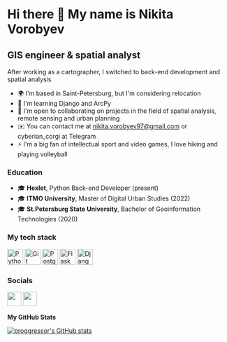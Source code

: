 Hi there 👋 My name is Nikita Vorobyev
================================

GIS engineer & spatial analyst
------------------------------

After working as a cartographer, I switched to back-end development and spatial analysis

*   🌍  I'm based in Saint-Petersburg, but I'm considering relocation
*   🧠  I'm learning Django and ArcPy
*   🤝  I'm open to collaborating on projects in the field of spatial analysis, remote sensing and urban planning
*   ✉️  You can contact me at [nikita.vorobyev97@gmail.com](mailto:nikita.vorobyev97@gmail.com) or cyberian_corgi at Telegram
*   ⚡  I'm a big fan of intellectual sport and video games, I love hiking and playing volleyball

### Education
*   🎓  **Hexlet**, Python Back-end Developer (present)
*   🎓  **ITMO University**, Master of Digital Urban Studies (2022)
*   🎓  **St.Petersburg State University**, Bachelor of Geoinformation Technologies (2020)


### My tech stack
<p align="left">
<a href="https://www.python.org/" target="_blank" rel="noreferrer"><img src="https://raw.githubusercontent.com/danielcranney/readme-generator/main/public/icons/skills/python-colored.svg" width="36" height="36" alt="Python" /></a>
<a href="https://git-scm.com/" target="_blank" rel="noreferrer"><img src="https://raw.githubusercontent.com/danielcranney/readme-generator/main/public/icons/skills/git-colored.svg" width="36" height="36" alt="Git" /></a>
<a href="https://www.postgresql.org/" target="_blank" rel="noreferrer"><img src="https://raw.githubusercontent.com/danielcranney/readme-generator/main/public/icons/skills/postgresql-colored.svg" width="36" height="36" alt="PostgreSQL" /></a>
<a href="https://flask.palletsprojects.com/en/2.0.x/" target="_blank" rel="noreferrer"><img src="https://raw.githubusercontent.com/danielcranney/readme-generator/main/public/icons/skills/flask-colored-dark.svg" width="36" height="36" alt="Flask" /></a>
<a href="https://www.djangoproject.com/" target="_blank" rel="noreferrer"><img src="https://raw.githubusercontent.com/danielcranney/readme-generator/main/public/icons/skills/django-colored-dark.svg" width="36" height="36" alt="Django" /></a>
                    

### Socials
                  
<p align="left"> <a href="https://www.github.com/proggressor" target="_blank" rel="noreferrer"><img src="https://raw.githubusercontent.com/danielcranney/readme-generator/main/public/icons/socials/github-dark.svg" width="32" height="32" /></a> <a href="https://www.twitter.com/mimicration" target="_blank" rel="noreferrer"><img src="https://raw.githubusercontent.com/danielcranney/readme-generator/main/public/icons/socials/twitter.svg" width="32" height="32" /></a></p>





<b>My GitHub Stats</b>

<a href="http://www.github.com/proggressor"><img src="https://github-readme-stats.vercel.app/api?username=proggressor&show_icons=true&hide=&count_private=true&title_color=3382ed&text_color=ffffff&icon_color=3382ed&bg_color=0f172a&hide_border=true&show_icons=true" alt="proggressor's GitHub stats" /></a>
